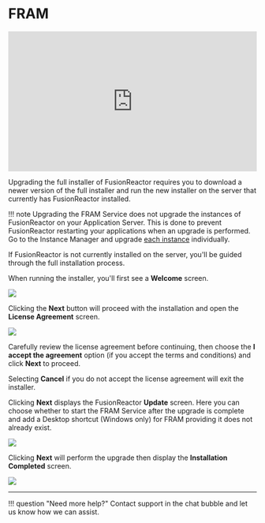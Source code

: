 # FRAM



<div style="padding:56.25% 0 0 0;position:relative;"><iframe src="https://player.vimeo.com/video/903320127?badge=0&amp;autopause=0&amp;player_id=0&amp;app_id=58479" frameborder="0" allow="autoplay; fullscreen; picture-in-picture" style="position:absolute;top:0;left:0;width:100%;height:100%;" title="Step-by-step guide to upgrading your FusionReactor agent via FRAM"></iframe></div><script src="https://player.vimeo.com/api/player.js"></script>

Upgrading the full installer of FusionReactor requires you to download a newer version of the full installer and run the new installer on the server that currently has FusionReactor installed.

!!! note
    Upgrading the FRAM Service does not upgrade the instances of FusionReactor on your Application Server. This is done to prevent FusionReactor restarting your applications when an upgrade is performed. Go to the Instance Manager and upgrade [each instance](/Installation/FRAM) individually.

If FusionReactor is not currently installed on the server, you'll be guided through the full installation process.

When running the installer, you'll first see a **Welcome** screen.

![](/Monitor-your-data/FR-Agent/Images/Upgrade-full-installer-welcome.jpg)

Clicking the **Next** button will proceed with the installation and open the **License Agreement** screen.

![](/Monitor-your-data/FR-Agent/Images/Upgrade-full-installer-license-agreement.jpg)

Carefully review the license agreement before continuing, then choose the **I accept the agreement** option (if you accept the terms and conditions) and click **Next** to proceed. 

Selecting **Cancel** if you do not accept the license agreement will exit the installer.

Clicking **Next** displays the FusionReactor **Update** screen. Here you can choose whether to start the FRAM Service after the upgrade is complete and add a Desktop shortcut (Windows only) for FRAM providing it does not already exist.

![](/Monitor-your-data/FR-Agent/Images/Upgrade-full-installer-confirmation.jpg)

Clicking **Next** will perform the upgrade then display the **Installation Completed** screen.

![](/Monitor-your-data/FR-Agent/Images/Upgrade-full-installer-complete.jpg)

___

!!! question "Need more help?"
    Contact support in the chat bubble and let us know how we can assist.



